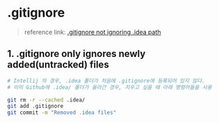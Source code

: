 # .gitignore 

> reference link: [.gitignore not ignoring .idea path](https://stackoverflow.com/questions/32384473/gitignore-not-ignoring-idea-path)



## 1. .gitignore only ignores newly added(untracked) files

```bash
# Intellij 의 경우, .idea 폴더가 처음에 .gitignore에 등록되어 있지 않다. 
# 이미 Github에 .idea/ 폴더가 올라간 경우, 지우고 싶을 때 아래 명령어들을 사용

git rm -r --cached .idea/
git add .gitignore
git commit -m "Removed .idea files"
```

